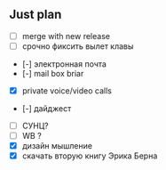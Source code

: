 ## Just plan
- [ ] merge with new release
- [ ] срочно фиксить вылет клавы
- [-] электронная почта
- [-] mail box briar
- [x] private voice/video calls
- [-] дайджест
- [ ] СУНЦ?
- [ ] WB ?
- [x] дизайн мышление
- [x] скачать вторую книгу Эрика Берна
